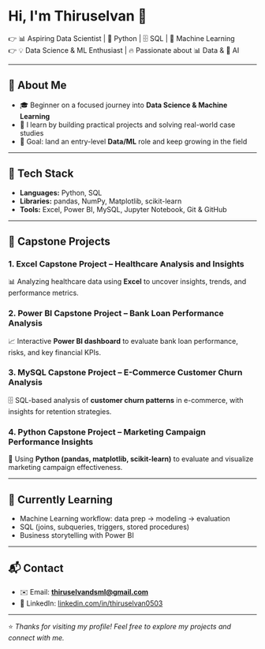 # Hi, I'm Thiruselvan 👋  

👉 📊 Aspiring Data Scientist | 🐍 Python | 🗄️ SQL | 🤖 Machine Learning  
👉 💡 Data Science & ML Enthusiast | 🔥 Passionate about 📊 Data & 🤖 AI  

---

## 🚀 About Me
- 🎓 Beginner on a focused journey into **Data Science & Machine Learning**  
- 🧠 I learn by building practical projects and solving real-world case studies  
- 🎯 Goal: land an entry-level **Data/ML** role and keep growing in the field  

---

## 🔧 Tech Stack
- **Languages:** Python, SQL  
- **Libraries:** pandas, NumPy, Matplotlib, scikit-learn  
- **Tools:** Excel, Power BI, MySQL, Jupyter Notebook, Git & GitHub  

---

## 📌 Capstone Projects  

### 1. Excel Capstone Project – Healthcare Analysis and Insights  
📊 Analyzing healthcare data using **Excel** to uncover insights, trends, and performance metrics.  

### 2. Power BI Capstone Project – Bank Loan Performance Analysis  
📈 Interactive **Power BI dashboard** to evaluate bank loan performance, risks, and key financial KPIs.  

### 3. MySQL Capstone Project – E-Commerce Customer Churn Analysis  
🗄️ SQL-based analysis of **customer churn patterns** in e-commerce, with insights for retention strategies.  

### 4. Python Capstone Project – Marketing Campaign Performance Insights  
🐍 Using **Python (pandas, matplotlib, scikit-learn)** to evaluate and visualize marketing campaign effectiveness.  

---

## 🌱 Currently Learning
- Machine Learning workflow: data prep → modeling → evaluation  
- SQL (joins, subqueries, triggers, stored procedures)  
- Business storytelling with Power BI  

---

## 📬 Contact
- ✉️ Email: **thiruselvandsml@gmail.com**  
- 🔗 LinkedIn: [linkedin.com/in/thiruselvan0503](https://linkedin.com/in/thiruselvan0503)  

---

⭐ *Thanks for visiting my profile! Feel free to explore my projects and connect with me.*  
